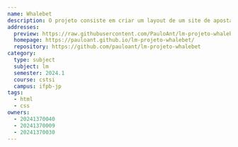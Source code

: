 ```yaml
---
name: Whalebet
description: O projeto consiste em criar um layout de um site de aposta esportiva, especificamente surf.
addresses:
  preview: https://raw.githubusercontent.com/PauloAnt/lm-projeto-whalebet/refs/heads/main/preview.PNG
  homepage: https://pauloant.github.io/lm-projeto-whalebet/
  repository: https://github.com/pauloant/lm-projeto-whalebet
category:
  type: subject
  subject: lm
  semester: 2024.1
  course: cstsi
  campus: ifpb-jp
tags:
  - html
  - css
owners:
  - 20241370040
  - 20241370009
  - 20241370030
---
```

